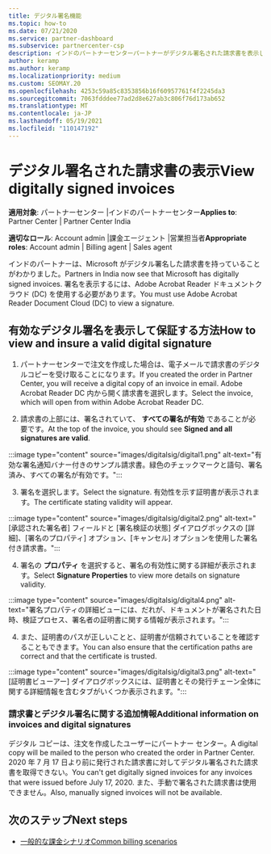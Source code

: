 ```yaml
---
title: デジタル署名機能
ms.topic: how-to
ms.date: 07/21/2020
ms.service: partner-dashboard
ms.subservice: partnercenter-csp
description: インドのパートナーセンターパートナーがデジタル署名された請求書を表示し、パートナーセンターで作成された注文の請求書のデジタルコピーを受信する方法について説明します。
author: keramp
ms.author: keramp
ms.localizationpriority: medium
ms.custom: SEOMAY.20
ms.openlocfilehash: 4253c59a85c8353856b16f60957761f4f2245da3
ms.sourcegitcommit: 7063fdddee77ad2d8e627ab3c806f76d173ab652
ms.translationtype: MT
ms.contentlocale: ja-JP
ms.lasthandoff: 05/19/2021
ms.locfileid: "110147192"
---
```

# <a name="view-digitally-signed-invoices"></a><span data-ttu-id="71f13-103">デジタル署名された請求書の表示</span><span class="sxs-lookup"><span data-stu-id="71f13-103">View digitally signed invoices</span></span>

<span data-ttu-id="71f13-104">**適用対象**: パートナーセンター |インドのパートナーセンター</span><span class="sxs-lookup"><span data-stu-id="71f13-104">**Applies to**: Partner Center | Partner Center India</span></span>

<span data-ttu-id="71f13-105">**適切なロール**: Account admin |課金エージェント |営業担当者</span><span class="sxs-lookup"><span data-stu-id="71f13-105">**Appropriate roles**: Account admin | Billing agent | Sales agent</span></span>

<span data-ttu-id="71f13-106">インドのパートナーは、Microsoft がデジタル署名した請求書を持っていることがわかりました。</span><span class="sxs-lookup"><span data-stu-id="71f13-106">Partners in India now see that Microsoft has digitally signed invoices.</span></span> <span data-ttu-id="71f13-107">署名を表示するには、Adobe Acrobat Reader ドキュメントクラウド (DC) を使用する必要があります。</span><span class="sxs-lookup"><span data-stu-id="71f13-107">You must use Adobe Acrobat Reader Document Cloud (DC) to view a signature.</span></span>

## <a name="how-to-view-and-insure-a-valid-digital-signature"></a><span data-ttu-id="71f13-108">有効なデジタル署名を表示して保証する方法</span><span class="sxs-lookup"><span data-stu-id="71f13-108">How to view and insure a valid digital signature</span></span>


1. <span data-ttu-id="71f13-109">パートナーセンターで注文を作成した場合は、電子メールで請求書のデジタルコピーを受け取ることになります。</span><span class="sxs-lookup"><span data-stu-id="71f13-109">If you created the order in Partner Center, you will receive a digital copy of an invoice in email.</span></span> <span data-ttu-id="71f13-110">Adobe Acrobat Reader DC 内から開く請求書を選択します。</span><span class="sxs-lookup"><span data-stu-id="71f13-110">Select the invoice, which will open from within Adobe Acrobat Reader DC.</span></span>


2. <span data-ttu-id="71f13-111">請求書の上部には、署名されていて、 **すべての署名が有効** であることが必要です。</span><span class="sxs-lookup"><span data-stu-id="71f13-111">At the top of the invoice, you should see **Signed and all signatures are valid**.</span></span>
 
 :::image type="content" source="images/digitalsig/digital1.png" alt-text="有効な署名通知バナー付きのサンプル請求書。緑色のチェックマークと語句、署名済み、すべての署名が有効です。":::

3. <span data-ttu-id="71f13-113">署名を選択します。</span><span class="sxs-lookup"><span data-stu-id="71f13-113">Select the signature.</span></span> <span data-ttu-id="71f13-114">有効性を示す証明書が表示されます。</span><span class="sxs-lookup"><span data-stu-id="71f13-114">The certificate stating validity will appear.</span></span>

:::image type="content" source="images/digitalsig/digital2.png" alt-text="[承認された署名者] フィールドと [署名検証の状態] ダイアログボックスの [詳細]、[署名のプロパティ] オプション、[キャンセル] オプションを使用した署名付き請求書。"::: 

4. <span data-ttu-id="71f13-116">署名の **プロパティ** を選択すると、署名の有効性に関する詳細が表示されます。</span><span class="sxs-lookup"><span data-stu-id="71f13-116">Select **Signature Properties** to view more details on signature validity.</span></span>

:::image type="content" source="images/digitalsig/digital4.png" alt-text="署名プロパティの詳細ビューには、だれが、ドキュメントが署名された日時、検証プロセス、署名者の証明書に関する情報が表示されます。"::: 

4. <span data-ttu-id="71f13-118">また、証明書のパスが正しいことと、証明書が信頼されていることを確認することもできます。</span><span class="sxs-lookup"><span data-stu-id="71f13-118">You can also ensure that the certification paths are correct and that the certificate is trusted.</span></span>

 :::image type="content" source="images/digitalsig/digital3.png" alt-text="[証明書ビューアー] ダイアログボックスには、証明書とその発行チェーン全体に関する詳細情報を含むタブがいくつか表示されます。":::

### <a name="additional-information-on-invoices-and-digital-signatures"></a><span data-ttu-id="71f13-120">請求書とデジタル署名に関する追加情報</span><span class="sxs-lookup"><span data-stu-id="71f13-120">Additional information on invoices and digital signatures</span></span>

<span data-ttu-id="71f13-121">デジタル コピーは、注文を作成したユーザーにパートナー センター。</span><span class="sxs-lookup"><span data-stu-id="71f13-121">A digital copy will be mailed to the person who created the order in Partner Center.</span></span> <span data-ttu-id="71f13-122">2020 年 7 月 17 日より前に発行された請求書に対してデジタル署名された請求書を取得できない。</span><span class="sxs-lookup"><span data-stu-id="71f13-122">You can't get digitally signed invoices for any invoices that were issued before July 17, 2020.</span></span> <span data-ttu-id="71f13-123">また、手動で署名された請求書は使用できません。</span><span class="sxs-lookup"><span data-stu-id="71f13-123">Also, manually signed invoices will not be available.</span></span>

## <a name="next-steps"></a><span data-ttu-id="71f13-124">次のステップ</span><span class="sxs-lookup"><span data-stu-id="71f13-124">Next steps</span></span>

- [<span data-ttu-id="71f13-125">一般的な課金シナリオ</span><span class="sxs-lookup"><span data-stu-id="71f13-125">Common billing scenarios</span></span>](common-billing-scenarios.md)